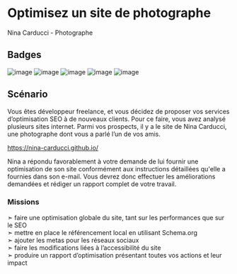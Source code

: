 # Optimisez un site de photographe
Nina Carducci - Photographe
## Badges
![image](https://img.shields.io/badge/HTML5-E34F26?style=for-the-badge&logo=html5&logoColor=white)
![image](https://img.shields.io/badge/CSS3-1572B6?style=for-the-badge&logo=css3&logoColor=white)
![image](https://img.shields.io/badge/JavaScript-323330?style=for-the-badge&logo=javascript&logoColor=F7DF1E)
![image](https://img.shields.io/badge/Bootstrap-563D7C?style=for-the-badge&logo=bootstrap&logoColor=white)
![image](https://img.shields.io/badge/Lighthouse-F44B21?style=for-the-badge&logo=Lighthouse&logoColor=white)
## Scénario
Vous êtes développeur freelance, et vous décidez de proposer vos services d’optimisation SEO à de nouveaux clients. Pour ce faire, vous avez analysé plusieurs sites internet. Parmi vos prospects, il y a le site de Nina Carducci, une photographe dont vous a parlé l’un de vos amis.

https://nina-carducci.github.io/  

Nina a répondu favorablement à votre demande de lui fournir une optimisation de son site conformément aux instructions détaillées qu'elle a fournies dans son e-mail. 
Vous devrez donc effectuer les améliorations demandées et rédiger un rapport complet de votre travail.

### Missions
  ➣ faire une optimisation globale du site, tant sur les performances que sur le SEO  
  ➣ mettre en place le référencement local en utilisant Schema.org  
  ➣ ajouter les metas pour les réseaux sociaux  
  ➣ faire les modifications liées à l’accessibilité du site  
  ➣ produire un rapport d’optimisation présentant toutes vos actions et leur impact
